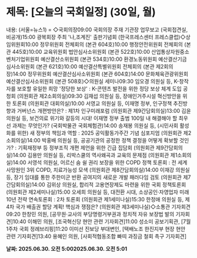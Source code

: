 # **제목: [오늘의 국회일정] (30일, 월)**

  내용: (서울=뉴스1) = ◇국회의장09:00 국회의장 주재 기관장 업무보고 (국회접견실, 비공개)15:00 광복회장 주최 '나,조계진' 출판기념회 (한국프레스센터 프레스클럽)◇상임위원회10:00 정무위원회 전체회의 (본관 604호)10:00 행정안전위원회 전체회의 (본관 445호)10:00 교육위원회 법안심사소위원회 (본관 522호)10:00 산업통상자원중소벤처기업위원회 예산결산소위원회 (본관 534호)10:00 환경노동위원회 예산결산기금심사소위원회 (본관 621호)10:00 예산결산특별위원회 전체회의 (본관 제2회의장)14:00 정무위원회 예산결산심사소위원회 (본관 604호)14:00 문화체육관광위원회 예산결산심사소위원회 (본관 508호)◇의원실 세미나09:30 임오경 의원실 등, K-창작자를 보호할 유일한 희망 '정당한 보상' : K-콘텐츠 발전을 위한 정당 보상 체계 도입 공청회 (의원회관 제2소회의실)09:30 김재섭 의원실 등, 장애인거주시설 혁신방안을 위한 토론회 (의원회관 대회의실)10:00 서영교 의원실 등, 이재명 정부, 인구정책 추진방향과 거버넌스 개편방안은? : 제1차 인구미래포럼 (의원회관 제9간담회의실)13:00 김윤 의원실 등, 보건의료 위기와 갈등의 시대! 이재명 정부 출범 100일 내 해결해야 할 최우선 과제는 무엇인가? (국회박물관 국회체험관)14:00 송재봉 의원실 등, (시민사회 활성화를 위한) 새 정부의 책임과 역할 : 2025 공익활동가주간 기념 심포지엄 (의원회관 제2소회의실)14:00 박홍배 의원실 등, 공공기관의 공정한 정책 결정을 어떻게 확보할 것인가? : 기획재정부 등 정부조직 개편 제언을 위한 긴급 집담회 (의원회관 제9간담회의실)14:00 김용만 의원실 등, 리박스쿨의 역사왜곡과 교육의 문제점 (의원회관 제1소회의실)14:00 서영석 의원실, 어르신 숨 쉴 권리 보장을 위한 COPD 정책 토론회 : 전 세계 사망원인 3위 COPD, 치료가능성 모색 (의원회관 제8간담회의실)14:00 이재강 의원실 등, 장기 임대를 통한 주한미군 반환 공여지의 새로운 개발 패러다임 검토 (의원회관 제7간담회의실)14:00 김위상 의원실, 합리적 고용연장제도 마련을 위한 국회 정책토론회 (의원회관 제2세미나실)15:00 오세희 의원실 등, 대전환 시대, 소상공인·자영업자 미래 10년 전략 연속토론회 : 2차 토론회 (의원회관 제1세미나실)15:30 한정애 의원실 등, 제4차 국가 배출권 할당 계획! 핵심과 쟁점은? (의원회관 제3세미나실)◇소통관 기자회견09:20 한창민 의원, [공무원·교사의 부당명령거부권과 정치적 자유 보장법 발의 기자회견]10:40 이해민 의원, [조국혁신당 현안 관련 기자회견]11:00 성소미 공보기획관, [7월 1주차 국회 정례브리핑]11:20 이미선 진보당 부대변인, [택배노조 한진지부 현장 현안 관련 기자회견]13:40 용혜인 의원, [사회적협동조합 빠띠 과징금 철회 촉구 기자회견]

  **날짜: 2025.06.30. 오전 5:002025.06.30. 오전 5:01**